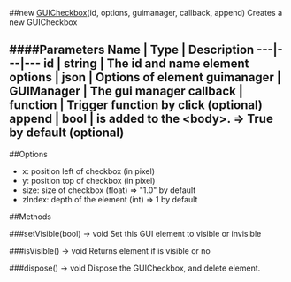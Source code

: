 ##new [GUICheckbox](#)(id, options, guimanager, callback, append)
Creates a new GUICheckbox

####Parameters
Name | Type | Description
---|---|---
id | string | The id and name element
options | json | Options of element
guimanager | GUIManager | The gui manager
callback | function | Trigger function by click (optional)
append | bool | is added to the &lt;body&gt;. =&gt; True by default (optional)
---

##Options

* x: position left of checkbox (in pixel)
* y: position top of checkbox (in pixel)
* size: size of checkbox (float) =&gt; "1.0" by default
* zIndex: depth of the element (int) =&gt; 1 by default

##Methods

###setVisible(bool) → void
Set this GUI element to visible or invisible

###isVisible() → void
Returns element if is visible or no

###dispose() → void
Dispose the GUICheckbox, and delete element.
